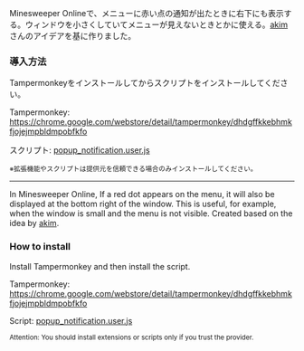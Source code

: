 Minesweeper Onlineで、メニューに赤い点の通知が出たときに右下にも表示する。ウィンドウを小さくしていてメニューが見えないときとかに使える。[akim](https://minesweeper.online/player/3639178)さんのアイデアを基に作りました。  

### 導入方法  
Tampermonkeyをインストールしてからスクリプトをインストールしてください。  

Tampermonkey: https://chrome.google.com/webstore/detail/tampermonkey/dhdgffkkebhmkfjojejmpbldmpobfkfo  

スクリプト: [popup_notification.user.js](https://github.com/nagaogn/popup_notification/raw/main/popup_notification.user.js)  

<sub>※拡張機能やスクリプトは提供元を信頼できる場合のみインストールしてください。</sub>

***

In Minesweeper Online, If a red dot appears on the menu, it will also be displayed at the bottom right of the window. This is useful, for example, when the window is small and the menu is not visible. Created based on the idea by [akim](https://minesweeper.online/player/3639178).  

### How to install
Install Tampermonkey and then install the script.  

Tampermonkey: https://chrome.google.com/webstore/detail/tampermonkey/dhdgffkkebhmkfjojejmpbldmpobfkfo  

Script: [popup_notification.user.js](https://github.com/nagaogn/popup_notification/raw/main/popup_notification.user.js)  

<sub>Attention: You should install extensions or scripts only if you trust the provider.</sub>
